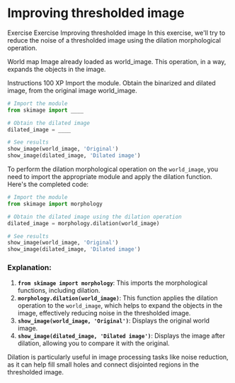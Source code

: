 # Improving thresholded image

Exercise
Exercise
Improving thresholded image
In this exercise, we'll try to reduce the noise of a thresholded image using the dilation morphological operation.

World map
Image already loaded as world_image.
This operation, in a way, expands the objects in the image.

Instructions
100 XP
Import the module.
Obtain the binarized and dilated image, from the original image world_image.

```py
# Import the module
from skimage import ____

# Obtain the dilated image 
dilated_image = ____

# See results
show_image(world_image, 'Original')
show_image(dilated_image, 'Dilated image')
```

To perform the dilation morphological operation on the `world_image`, you need to import the appropriate module and apply the dilation function. Here's the completed code:

```python
# Import the module
from skimage import morphology

# Obtain the dilated image using the dilation operation
dilated_image = morphology.dilation(world_image)

# See results
show_image(world_image, 'Original')
show_image(dilated_image, 'Dilated image')
```

### Explanation:
1. **`from skimage import morphology`**: This imports the morphological functions, including dilation.
2. **`morphology.dilation(world_image)`**: This function applies the dilation operation to the `world_image`, which helps to expand the objects in the image, effectively reducing noise in the thresholded image.
3. **`show_image(world_image, 'Original')`**: Displays the original world image.
4. **`show_image(dilated_image, 'Dilated image')`**: Displays the image after dilation, allowing you to compare it with the original.

Dilation is particularly useful in image processing tasks like noise reduction, as it can help fill small holes and connect disjointed regions in the thresholded image.

